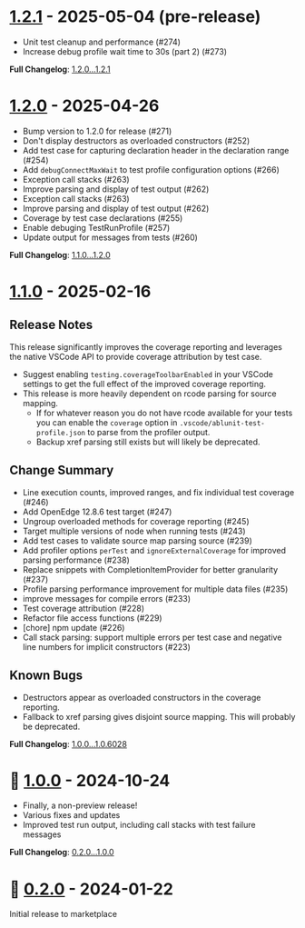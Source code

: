 # [1.2.1](https://github.com/kenherring/ablunit-test-runner/releases/tag/1.2.1) - 2025-05-04 (pre-release)

 * Unit test cleanup and performance (#274)
 * Increase debug profile wait time to 30s (part 2) (#273)

**Full Changelog**: [1.2.0...1.2.1](https://github.com/kenherring/ablunit-test-runner/compare/1.2.0...1.2.1)

# [1.2.0](https://github.com/kenherring/ablunit-test-runner/releases/tag/1.2.0) - 2025-04-26

 * Bump version to 1.2.0 for release (#271)
 * Don't display destructors as overloaded constructors (#252)
 * Add test case for capturing declaration header in the declaration range (#254)
 * Add `debugConnectMaxWait` to test profile configuration options (#266)
 * Exception call stacks (#263)
 * Improve parsing and display of test output (#262)
 * Exception call stacks (#263)
 * Improve parsing and display of test output (#262)
 * Coverage by test case declarations (#255)
 * Enable debuging TestRunProfile (#257)
 * Update output for messages from tests (#260)

**Full Changelog**: [1.1.0...1.2.0](https://github.com/kenherring/ablunit-test-runner/compare/1.1.0...1.2.0)

# [1.1.0](https://github.com/kenherring/ablunit-test-runner/releases/tag/1.1.0) - 2025-02-16

## Release Notes

This release significantly improves the coverage reporting and leverages the native VSCode API to provide coverage attribution by test case.

* Suggest enabling `testing.coverageToolbarEnabled` in your VSCode settings to get the full effect of the improved coverage reporting.
* This release is more heavily dependent on rcode parsing for source mapping.
  * If for whatever reason you do not have rcode available for your tests you can enable the `coverage` option in `.vscode/ablunit-test-profile.json` to parse from the profiler output.
  * Backup xref parsing still exists but will likely be deprecated.

## Change Summary

 * Line execution counts, improved ranges, and fix individual test coverage (#246)
 * Add OpenEdge 12.8.6 test target (#247)
 * Ungroup overloaded methods for coverage reporting (#245)
 * Target multiple versions of node when running tests (#243)
 * Add test cases to validate source map parsing source (#239)
 * Add profiler options `perTest` and `ignoreExternalCoverage` for improved parsing performance (#238)
 * Replace snippets with CompletionItemProvider for better granularity (#237)
 * Profile parsing performance improvement for multiple data files (#235)
 * improve messages for compile errors (#233)
 * Test coverage attribution (#228)
 * Refactor file access functions (#229)
 * [chore] npm update (#226)
 * Call stack parsing: support multiple errors per test case and negative line numbers for implicit constructors (#223)

## Known Bugs

* Destructors appear as overloaded constructors in the coverage reporting.
* Fallback to xref parsing gives disjoint source mapping. This will probably be deprecated.

**Full Changelog**: [1.0.0...1.0.6028](https://github.com/kenherring/ablunit-test-runner/compare/1.0.0...1.0.6028)

# 🥳 [1.0.0](https://github.com/kenherring/ablunit-test-runner/releases/tag/1.0.0) - 2024-10-24

* Finally, a non-preview release!
* Various fixes and updates
* Improved test run output, including call stacks with test failure messages

**Full Changelog**: [0.2.0...1.0.0](https://github.com/kenherring/ablunit-test-runner/compare/0.2.17...1.0.0)

<!--
# [0.2.17](https://github.com/kenherring/ablunit-test-runner/releases/tag/0.2.17) - 2024-10-14 (pre-release)

 * add `timeout` key to test config (#217)
 * Unskip tests and ensure they pass (#216)
 * Read `openedge-project.json` profile by name consistently (#212)

**Full Changelog**: [0.2.15...0.2.17](https://github.com/kenherring/ablunit-test-runner/compare/0.2.15...0.2.17)

# [0.2.15](https://github.com/kenherring/ablunit-test-runner/releases/tag/0.2.15) - 2024-10-08 (pre-release)

 * Use `TestMesssage.stackTrace` instead of custom display (#213)
 * Minor script and test cleanup (#178)

**Full Changelog**: [0.2.13...0.2.15](https://github.com/kenherring/ablunit-test-runner/compare/0.2.13...0.2.15)

# [0.2.13](https://github.com/kenherring/ablunit-test-runner/releases/tag/0.2.13) - 2024-10-03 (pre-release)

 * Unskip proj7 tests for large projects (#194)

**Full Changelog**: [0.2.11...0.2.13](https://github.com/kenherring/ablunit-test-runner/compare/0.2.11...0.2.13)

# [0.2.11](https://github.com/kenherring/ablunit-test-runner/releases/tag/0.2.11) - 2024-09-30 (pre-release)

 * Upload artifact to gh release automatically (#209)
 * Restore watcher for file create, update, delete (#207)
 * Add snippets for the  `@BeforeAll`,  `@BeforeEach`,  `@AfterEach`, `@AfrerAll` annotations (#205)
 * Use vsce as a development dependency instead of globally installing (#206)

**Full Changelog**: [0.2.7...0.2.11](https://github.com/kenherring/ablunit-test-runner/compare/0.2.7...0.2.11)

# [0.2.7](https://github.com/kenherring/ablunit-test-runner/releases/tag/0.2.7) - 2024-09-24 (pre-release)

This is a release candidate for 1.0.0.  There is one open PR ([#194](https://github.com/kenherring/ablunit-test-runner/pull/194)), but if there are other issues reported they may be addressed as well.

 * Show incremental test results during test run (#195)
 * Chore: fix emoji use in issue templates (#197)
 * Add OE 12.8.4 test target (#196)
 * Fix coverage reporting on first line and line after executed line (#193)
 * Improve test name parsing when using `#` character (#190)
 * npm update (#192)
 * Add xref options to test profile configuration (#191)
 * Use `charset` and `extraParameters` from `openedge-project.json` (#189)
 * Replace `${DLC}` in executed command and generated ini file (#188)

**Full Changelog**: [0.2.5...0.2.7](https://github.com/kenherring/ablunit-test-runner/compare/0.2.5...0.2.7)

# [0.2.5](https://github.com/kenherring/ablunit-test-runner/releases/tag/0.2.5) - 2024-09-03 (pre-release)

 * Update test parsing to find skipped/ignored tests (#184)
 * Parse test methods using expected error annotation (#183)
 * Unskip and fix tests (#182)
 * Switch compile back to eslint (#180)
 * Update eslint rules and related fixes (#179)
 * Sonar coverage reporting - part 1 (#177)

**Full Changelog**: [0.2.3...0.2.5](https://github.com/kenherring/ablunit-test-runner/compare/0.2.3...0.2.5)

# [0.2.3](https://github.com/kenherring/ablunit-test-runner/releases/tag/0.2.3) - 2024-08-06 (pre-release)

 * Re-enable test cases (#172)
 * Mocha reporters and sonar test results (#174)
 * Add OE 12.8.3 as a test target (#173)
 * Error configuration for scripts (#170)
 * Update tests to use suiteSetupCommon (#169)
 * Implement coverage via the official TestCoverage API (#155)
 * Mocha reporter config for script runs vs vscode runs (#168)
 * update issue templates 3 (#167)
 * Update issue templates - round 2 (#166)
 * Update issue templates (#165)
 * Add timestamps to echo (#164)
 * Eslint: update rules for promises and style (#158)
 * update package.json dependencies (#160)
 * Bump vscode to 1.88 (#154)
 * Bump @vscode/test-cli to 0.0.9, eslint to 7.5.0 (#153)
 * 🧹 Add issue templates (#145)
 * Add OE 12.8.1 build target (#150)
 * npm update (bump versions) (#149)
 * bump PCT to v228 (#151)
 * Move `src/test` to `test` (#148)
 * Various development related updates (#147)
 * Minor configuration updates and consistency improvements (#146)
 * Update deps; upload vsix to github release; prep release v0.2.2 (#141)
 * Build an insiders package that leverages the VSCode proposed TestCoverage proposed API (#138)
 * Sync for consistency when rebasing insiders (#136)
 * Remove configuration `ablunit.notificationsEnabled` - use 'Do not disturb mode by source command' (#131)
 * Rename configuration `discoverFilesOnActivate` to `discoverAllTestsOnActivate` (#132)

 See also: [Known issues in pre-release 0.2.3 (#175)](https://github.com/kenherring/ablunit-test-runner/issues/175)

**Full Changelog**: [0.2.1...0.2.3](https://github.com/kenherring/ablunit-test-runner/compare/0.2.1...0.2.3)

# [0.2.1](https://github.com/kenherring/ablunit-test-runner/releases/tag/0.2.1) - 2024-02-02 (pre-release)

 * Stop refresh/test run - improving process abort (#129)
 * Decorator: stop runaway events; add unit tests (#126)

**Full Changelog**: [0.2.0...0.2.1](https://github.com/kenherring/ablunit-test-runner/compare/0.2.0...0.2.1)

-->

# 🥇 [0.2.0](https://github.com/kenherring/ablunit-test-runner/releases/tag/0.2.0) - 2024-01-22

Initial release to marketplace

<!--
# [0.1.22](https://github.com/kenherring/ablunit-test-runner/releases/tag/0.1.22) - 2024-01-21 (pre-release)

 * Various pipeline, versioning, and release updates
 * Ensure timely response when cancelling a test run (#103)
 * Set path environment var to test run with `terminal.integrated.env` settings (#97)
 * Pass `terminal.integrated.env` configuation to ABLUnit process (#91)
 * Rename repo: replace 'ablunit-test-runner' references with 'ablunit-test-runner' (#96)
 * Rework snippets to remove language competition (#95)
 * Write progress.ini to the proper location (#94)
 * Call stack show line number instead of uri (#93)
 * Allow tests to run with no ablunit-test-profile.json file (#92)
 * Update `workspaceDir` -> `workspaceFolder` (#88)

**Full Changelog**: [v0.1.9...v0.1.22](https://github.com/kenherring/ablunit-test-runner/compare/v0.1.9...v0.1.22)

# [v0.1.9](https://github.com/kenherring/ablunit-test-runner/releases/tag/v0.1.9) - 2024-01-05 (pre-release)

* Import DB connections from openedge-project.json
* Parse source map from rcode for accuracy
* Load run profiles from `.vscode/ablunit-test-profile.json`
* Enable custom CLI commands such as `ant test`
* Various fixes/improvements/linting

# [v0.1.7](https://github.com/kenherring/ablunit-test-runner/releases/tag/v0.1.7) - 2023-12-06 (pre-release)

* Refactoring
* WSL fixes for extension development
* Fix json parsing `openedge-project.json` when comments are present
* Fix usage of dot-dir in `ablunit` configuration

# [v0.1.6](https://github.com/kenherring/ablunit-test-runner/releases/tag/v0.1.6) - 2023-11-30 (pre-release)

* Performance improvements
* Test suite parsing enabled
* Various fixes for testing config (absolute paths, DLC lookup)

# [v0.1.4](https://github.com/kenherring/ablunit-test-runner/releases/tag/v0.1.4) - 2023-11-24 (pre-release)

* Fix badges displayed in marketplace
* Cleanup configuration options

# [v0.1.3](https://github.com/kenherring/ablunit-test-runner/releases/tag/v0.1.3) - 2023-11-24 (pre-release)

* Fix badges displayed in marketplace

# [v0.1.2](https://github.com/kenherring/ablunit-test-runner/releases/tag/v0.1.2) - 2023-11-23 (pre-release)

* Various improvements/fixes

# [v0.1.1](https://github.com/kenherring/ablunit-test-runner/releases/tag/v0.1.1) - 2023-11-14 (pre-release)

* Improve coverage analysis
* Fix and add test for `ablunit.params`

# [v0.1.0](https://github.com/kenherring/ablunit-test-runner/releases/tag/v0.1.0) - 2023-11-09 (pre-release)

* Flatten the VSCode `ablunit` configuration options
* Adding test cases for `ablunit.tempDir` with fixes
* Increate test coverage and improve reporting consistency

# [v0.0.1](https://github.com/kenherring/ablunit-test-runner/releases/tag/v0.0.1) - 2023-11-05 (pre-release)

Initial pre-release to marketplace
-->
